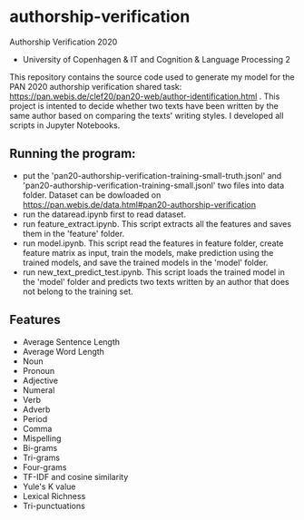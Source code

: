 # authorship-verification
Authorship Verification 2020
- University of Copenhagen & IT and Cognition & Language Processing 2

This repository contains the source code used to generate my model for the PAN 2020 authorship verification shared task: https://pan.webis.de/clef20/pan20-web/author-identification.html .
This project is intented to decide whether two texts have been written by the same author based on comparing the texts' writing styles. I developed all scripts in Jupyter Notebooks.
## Running the program:
- put the 'pan20-authorship-verification-training-small-truth.jsonl' and 'pan20-authorship-verification-training-small.jsonl' two files into data folder. Dataset can be dowloaded on https://pan.webis.de/data.html#pan20-authorship-verification
- run the dataread.ipynb first to read dataset.
- run feature_extract.ipynb. This script extracts all the features and saves them in the 'feature' folder. 
- run model.ipynb. This script read the features in feature folder, create feature matrix as input, train the models, make prediction using the trained models, and save the trained models in the 'model' folder.
- run new_text_predict_test.ipynb. This script loads the trained model in the 'model' folder and predicts two texts written by an author that does not belong to the training set.
## Features
- Average Sentence Length
- Average Word Length
- Noun
- Pronoun
- Adjective
- Numeral
- Verb 
- Adverb
- Period
- Comma
- Mispelling
- Bi-grams
- Tri-grams 
- Four-grams
- TF-IDF and cosine similarity
- Yule's K value
- Lexical Richness
- Tri-punctuations

